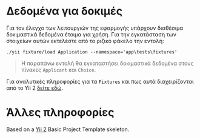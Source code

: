 
# Δεδομένα για δοκιμές 

Για τον έλεγχο των λειτουργιών της εφαρμογής υπάρχουν διαθέσιμα δοκιμαστικά 
δεδομένα έτοιμα για χρήση. Για την εγκατάσταση των στοιχείων αυτών εκτελέστε 
από το ριζικό φάκελο την εντολή:

```
./yii fixture/load Application --namespace='app\tests\fixtures'
```

> Η παραπάνω εντολή θα εγκαταστήσει δοκιμαστικά δεδομένα στους πίνακες 
`Applicant` και `Choice`.

Για αναλυτικές πληροφορίες για τα `Fixtures` και πως αυτά διαχειρίζονται 
από το Yii 2 [δείτε εδώ](http://www.yiiframework.com/doc-2.0/guide-test-fixtures.html).


# Άλλες πληροφορίες 

Based on a [Yii 2](http://www.yiiframework.com/) Basic Project Template skeleton.
